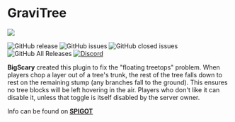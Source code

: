 # GraviTree
![](https://i.imgur.com/taXuudc.png)

![GitHub release](https://img.shields.io/github/release/ShaneBeee/GraviTree.svg?style=for-the-badge)
![GitHub issues](https://img.shields.io/github/issues-raw/ShaneBeee/GraviTree.svg?style=for-the-badge)
![GitHub closed issues](https://img.shields.io/github/issues-closed-raw/ShaneBeee/GraviTree.svg?style=for-the-badge)
![GitHub All Releases](https://img.shields.io/github/downloads/ShaneBeee/GraviTree/total.svg?style=for-the-badge)
[![Discord](https://img.shields.io/discord/425192525091831808.svg?style=for-the-badge)](https://discordapp.com/invite/km3UF8Q)


**BigScary**  created this plugin to fix the "floating treetops" problem.  When players chop a layer out of a tree's trunk, the rest of the tree falls down to rest on the remaining stump (any branches fall to the ground).  This ensures no tree blocks will be left hovering in the air.  Players who don't like it can disable it, unless that toggle is itself disabled by the server owner.

Info can be found on **[SPIGOT](https://www.spigotmc.org/resources/gravitree.61180/)**
